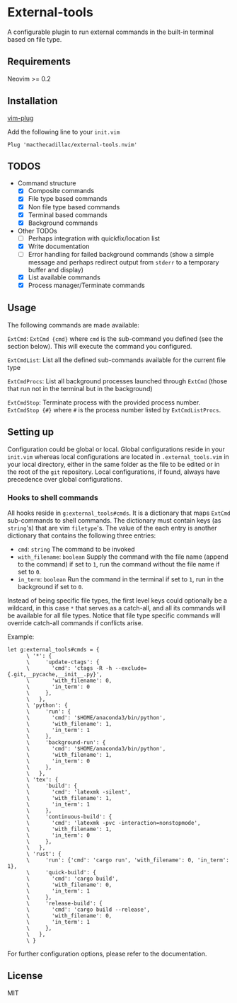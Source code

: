 # External-tools

A configurable plugin to run external commands in the built-in terminal based on
file type.

## Requirements

Neovim >= 0.2

## Installation

[vim-plug](https://github.com/junegunn/vim-plug)

Add the following line to your `init.vim`

```vim
Plug 'macthecadillac/external-tools.nvim'
```

## TODOS

- Command structure
  - [x] Composite commands
  - [x] File type based commands
  - [x] Non file type based commands
  - [x] Terminal based commands
  - [x] Background commands

- Other TODOs
  - [ ] Perhaps integration with quickfix/location list
  - [x] Write documentation
  - [ ] Error handling for failed background commands (show a simple message and perhaps redirect output from `stderr` to a temporary buffer and display)
  - [x] List available commands
  - [x] Process manager/Terminate commands

## Usage

The following commands are made available:

`ExtCmd`: `ExtCmd {cmd}` where `cmd` is the sub-command you defined (see the
section below). This will execute the command you configured.

`ExtCmdList`: List all the defined sub-commands available for the current file
type

`ExtCmdProcs`: List all background processes launched through `ExtCmd`
(those that run not in the terminal but in the background)

`ExtCmdStop`: Terminate process with the provided process number.  `ExtCmdStop
{#}` where `#` is the process number listed by `ExtCmdListProcs`.

## Setting up

Configuration could be global or local. Global configurations reside in your
`init.vim` whereas local configurations are located in `.external_tools.vim` in
your local directory, either in the same folder as the file to be edited or in
the root of the `git` repository. Local configurations, if found, always have
precedence over global configurations.

### Hooks to shell commands

All hooks reside in `g:external_tools#cmds`. It is a dictionary that maps
`ExtCmd` sub-commands to shell commands. The dictionary must contain keys (as
`string`'s) that are vim `filetype`'s. The value of the each entry is another
dictionary that contains the following three entries:

  - `cmd`: `string` The command to be invoked
  - `with_filename`: `boolean` Supply the command with the file name (append to
    the command) if set to `1`, run the command without the file name if set to
    `0`.
  - `in_term`: `boolean` Run the command in the terminal if set to `1`, run in the
    background if set to `0`.

Instead of being specific file types, the first level keys could optionally be a
wildcard, in this case `*` that serves as a catch-all, and all its commands will
be available for all file types. Notice that file type specific commands will
override catch-all commands if conflicts arise.

Example:

```vim
let g:external_tools#cmds = {
      \ '*': {
      \     'update-ctags': {
      \       'cmd': 'ctags -R -h --exclude={.git,__pycache,__init__.py}',
      \       'with_filename': 0,
      \       'in_term': 0
      \     },
      \   },
      \ 'python': {
      \     'run': {
      \       'cmd': '$HOME/anaconda3/bin/python',
      \       'with_filename': 1,
      \       'in_term': 1
      \     },
      \     'background-run': {
      \       'cmd': '$HOME/anaconda3/bin/python',
      \       'with_filename': 1,
      \       'in_term': 0
      \     },
      \   },
      \ 'tex': {
      \     'build': {
      \       'cmd': 'latexmk -silent',
      \       'with_filename': 1,
      \       'in_term': 1
      \     },
      \     'continuous-build': {
      \       'cmd': 'latexmk -pvc -interaction=nonstopmode',
      \       'with_filename': 1,
      \       'in_term': 0
      \     },
      \   },
      \ 'rust': {
      \     'run': {'cmd': 'cargo run', 'with_filename': 0, 'in_term': 1},
      \     'quick-build': {
      \       'cmd': 'cargo build',
      \       'with_filename': 0,
      \       'in_term': 1
      \     },
      \     'release-build': {
      \       'cmd': 'cargo build --release',
      \       'with_filename': 0,
      \       'in_term': 1
      \     },
      \   },
      \ }
```

For further configuration options, please refer to the documentation.

## License

MIT
